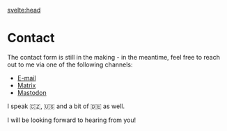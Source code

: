 <script lang="ts">
  import { siteTitle } from "$lib/config";
</script>

<svelte:head>

  <title>Contact | {siteTitle}</title>
  <meta name="description" content="Contact page" />
</svelte:head>

# Contact

The contact form is still in the making - in the meantime, feel free to reach out to me via one of the following channels:

- [E-mail](mailto:me@robinopletal.com)
- [Matrix](https://matrix.to/#/@fourstepper:matrix.org)
- [Mastodon](https://mastodon.social/@fourstepper)

I speak 🇨🇿, 🇺🇸 and a bit of 🇩🇪 as well.

I will be looking forward to hearing from you!
